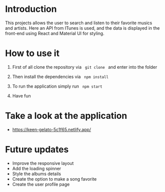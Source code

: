 # Introduction

This projects allows the user to search and listen to their favorite musics and artists. Here an API from ITunes is used, and the data is displayed in the front-end using React and Material UI for styling. 

# How to use it 
   
1) First of all clone the repository via <code> git clone </code>  and enter into the folder 

2) Then install the dependencies via <code> npm install </code>

3) To run the application simply run <code> npm start </code>

4) Have fun

# Take a look at the application

- https://keen-gelato-5c1f65.netlify.app/

# Future updates

- Improve the responsive layout
- Add the loading spinner
- Style the albums details
- Create the option to make a song favorite
- Create the user profile page
